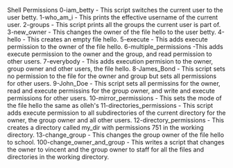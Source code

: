 Shell Permissions
0-iam_betty - This script switches the current user to the user betty.
1-who_am_i - This prints the effective username of the current user.
2-groups - This script prints all the groups the current user is part of.
3-new_owner - This changes the owner of the file hello to the user betty.
4-hello - This creates an empty file hello.
5-execute - This adds execute permission to the owner of the file hello.
6-multiple_permissions -This adds execute permission to the owner and the group, and read permission to other users.
7-everybody - This adds execution permision to the owner, group owner and other users, the file hello.
8-James_Bond - This script sets no permission to the file for the owner and group but sets all permissions for other users.
9-John_Doe - This script sets all permissins for the owner, read and execute permissins for the group owner, and write and execute permissions for other users.
10-mirror_permissions - This sets the mode of the file hello the same as olleh's
11-directories_permissions - This script adds execute permission to all subdirectories of the current directory for the owner, the group owner and all other users.
12-directory_permissions - This creates a directory called my_dir with permissions 751 in the working directory.
13-change_group - This changes the group owner of the file hello to school.
100-change_owner_and_group - This writes a script that changes the owner to vincent and the group owner to staff for all the files and directories in the working directory.
